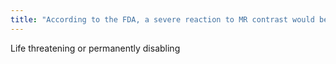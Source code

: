```yaml
---
title: "According to the FDA, a severe reaction to MR contrast would be described as"
---
```

Life threatening or permanently disabling

